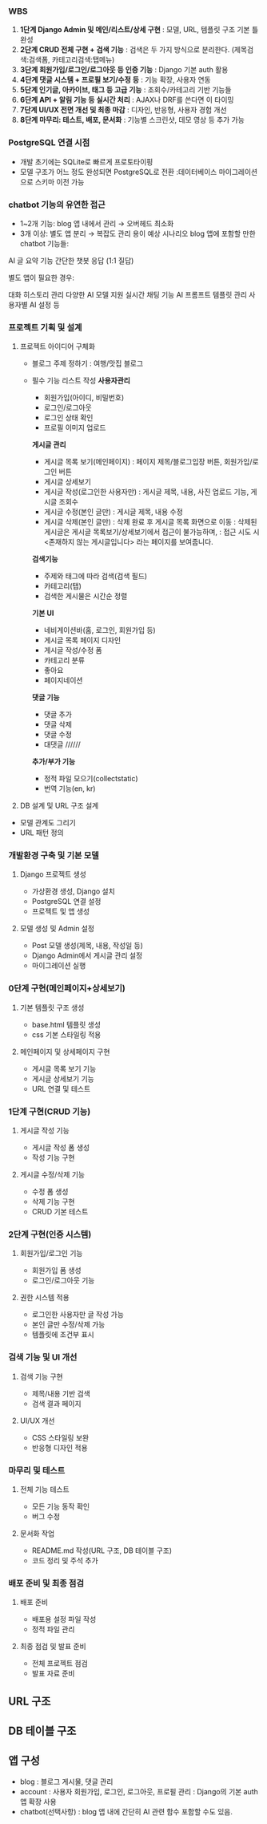 ### WBS
1. **1단계 Django Admin 및 메인/리스트/상세 구현** : 모델, URL, 템플릿 구조 기본 틀 완성
2. **2단계 CRUD 전체 구현 + 검색 기능** : 검색은 두 가지 방식으로 분리한다. (제목검색:검색폼, 카테고리검색:탭메뉴)
3. **3단계 회원가입/로그인/로그아웃 등 인증 기능** : Django 기본 auth 활용
4. **4단계 댓글 시스템 + 프로필 보기/수정 등** : 기능 확장, 사용자 연동
5. **5단계 인기글, 아카이브, 태그 등 고급 기능** : 조회수/카테고리 기반 기능들
6. **6단계 API + 알림 기능 등 실시간 처리** : AJAX나 DRF를 쓴다면 이 타이밍
7. **7단계 UI/UX 전면 개선 및 최종 마감** : 디자인, 반응형, 사용자 경험 개선
8. **8단계 마무리: 테스트, 배포, 문서화** : 기능별 스크린샷, 데모 영상 등 추가 가능

### PostgreSQL 연결 시점
- 개발 초기에는 SQLite로 빠르게 프로토타이핑
- 모델 구조가 어느 정도 완성되면 PostgreSQL로 전환
  :데이터베이스 마이그레이션으로 스키마 이전 가능

### chatbot 기능의 유연한 접근
- 1~2개 기능: blog 앱 내에서 관리 → 오버헤드 최소화
- 3개 이상: 별도 앱 분리 → 복잡도 관리 용이
예상 시나리오
blog 앱에 포함할 만한 chatbot 기능들:

AI 글 요약 기능
간단한 챗봇 응답 (1:1 질답)

별도 앱이 필요한 경우:

대화 히스토리 관리
다양한 AI 모델 지원
실시간 채팅 기능
AI 프롬프트 템플릿 관리
사용자별 AI 설정 등



### 프로젝트 기획 및 설계
1. 프로젝트 아이디어 구체화
    - 블로그 주제 정하기 : 여행/맛집 블로그
    - 필수 기능 리스트 작성
        **사용자관리**
        * 회원가입(아이디, 비밀번호)
        * 로그인/로그아웃
        * 로그인 상태 확인
        * 프로필 이미지 업로드
        
        **게시글 관리**
        * 게시글 목록 보기(메인페이지) : 페이지 제목/블로그입장 버튼, 회원가입/로그인 버튼
        * 게시글 상세보기
        * 게시글 작성(로그인한 사용자만) : 게시글 제목, 내용, 사진 업로드 기능, 게시글 조회수
        * 게시글 수정(본인 글만) : 게시글 제목, 내용 수정
        * 게시글 삭제(본인 글만) : 삭제 완료 후 게시글 목록 화면으로 이동
            : 삭제된 게시글은 게시글 목록보기/상세보기에서 접근이 불가능하며,
            : 접근 시도 시 <존재하지 않는 게시글입니다> 라는 페이지를 보여줍니다.

        **검색기능**
        * 주제와 태그에 따라 검색(검색 필드)
        * 카테고리(탭)
        * 검색한 게시물은 시간순 정렬 

        **기본 UI**
        * 네비게이션바(홈, 로그인, 회원가입 등)
        * 게시글 목록 페이지 디자인
        * 게시글 작성/수정 폼 
        * 카테고리 분류
        * 좋아요
        * 페이지네이션
        
        **댓글 기능**
        * 댓글 추가
        * 댓글 삭제
        * 댓글 수정
        * 대댓글 //////

        **추가/부가 기능**
        * 정적 파일 모으기(collectstatic)
        * 번역 기능(en, kr)


2. DB 설계 및 URL 구조 설계
- 모델 관계도 그리기
- URL 패턴 정의


### 개발환경 구축 및 기본 모델
1. Django 프로젝트 생성
    - 가상환경 생성, Django 설치
    - PostgreSQL 연결 설정
    - 프로젝트 및 앱 생성

2. 모델 생성 및 Admin 설정
    - Post 모델 생성(제목, 내용, 작성일 등)
    - Django Admin에서 게시글 관리 설정
    - 마이그레이션 실행


### 0단계 구현(메인페이지+상세보기)
1. 기본 템플릿 구조 생성
    - base.html 템플릿 생성
    - css 기본 스타일링 적용

2. 메인페이지 및 상세페이지 구현
    - 게시글 목록 보기 기능
    - 게시글 상세보기 기능
    - URL 연결 및 테스트


### 1단계 구현(CRUD 기능)
1. 게시글 작성 기능
    - 게시글 작성 폼 생성
    - 작성 기능 구현

2. 게시글 수정/삭제 기능
    - 수정 폼 생성
    - 삭제 기능 구현
    - CRUD 기본 테스트


### 2단계 구현(인증 시스템)
1. 회원가입/로그인 기능
    - 회원가입 폼 생성
    - 로그인/로그아웃 기능

2. 권한 시스템 적용
    - 로그인한 사용자만 글 작성 가능
    - 본인 글만 수정/삭제 가능
    - 템플릿에 조건부 표시


### 검색 기능 및 UI 개선
1. 검색 기능 구현
    - 제목/내용 기반 검색
    - 검색 결과 페이지

2. UI/UX 개선
    - CSS 스타일링 보완
    - 반응형 디자인 적용


### 마무리 및 테스트
1. 전체 기능 테스트
    - 모든 기능 동작 확인
    - 버그 수정

2. 문서화 작업
    - README.md 작성(URL 구조, DB 테이블 구조)
    - 코드 정리 및 주석 추가


### 배포 준비 및 최종 점검
1. 배포 준비
    - 배포용 설정 파일 작성
    - 정적 파일 관리

2. 최종 점검 및 발표 준비
    - 전체 프로젝트 점검
    - 발표 자료 준비




## URL 구조


## DB 테이블 구조



## 앱 구성
- blog : 블로그 게시물, 댓글 관리
- account : 사용자 회원가입, 로그인, 로그아웃, 프로필 관리
            : Django의 기본 auth 앱 확장 사용
- chatbot(선택사항) : blog 앱 내에 간단히 AI 관련 함수 포함할 수도 있음.
